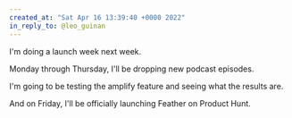 ```yaml
---
created_at: "Sat Apr 16 13:39:40 +0000 2022"
in_reply_to: @leo_guinan
---
```


I'm doing a launch week next week.

Monday through Thursday, I'll be dropping new podcast episodes.

I'm going to be testing the amplify feature and seeing what the results are. 

And on Friday, I'll be officially launching Feather on Product Hunt.